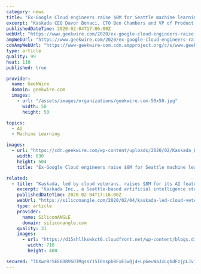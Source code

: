 ```yaml
---
category: news
title: "Ex-Google Cloud engineers raise $8M for Seattle machine learning startup Kaskada"
excerpt: "Kaskada CEO Davor Bonaci, CTO Ben Chambers and VP of Product Emily Kruger. (Kaskada Photo) Machine learning is all the rage in big tech, but still largely unavailable to most companies that don’t have the resources or the knowhow to build it. Seattle startup Kaskada wants to change that. The company just raised a $8 million Series A round to ..."
publishedDateTime: 2020-02-04T17:06:00Z
webUrl: "https://www.geekwire.com/2020/ex-google-cloud-engineers-raise-8m-seattle-machine-learning-startup-kaskada/"
ampWebUrl: "https://www.geekwire.com/2020/ex-google-cloud-engineers-raise-8m-seattle-machine-learning-startup-kaskada/amp/"
cdnAmpWebUrl: "https://www-geekwire-com.cdn.ampproject.org/c/s/www.geekwire.com/2020/ex-google-cloud-engineers-raise-8m-seattle-machine-learning-startup-kaskada/amp/"
type: article
quality: 99
heat: 110
published: true

provider:
  name: GeekWire
  domain: geekwire.com
  images:
    - url: "/assets/images/organizations/geekwire.com-50x50.jpg"
      width: 50
      height: 50

topics:
  - AI
  - Machine Learning

images:
  - url: "https://cdn.geekwire.com/wp-content/uploads/2020/02/Kaskada_Leadership_team-630x504.jpg"
    width: 630
    height: 504
    title: "Ex-Google Cloud engineers raise $8M for Seattle machine learning startup Kaskada"

related:
  - title: "Kaskada, led by cloud veterans, raises $8M for its AI feature engineering platform"
    excerpt: "Kaskada Inc., a Seattle-based artificial intelligence startup led by Google LLC and Amazon Web Services Inc. veterans, today announced that it has raised $8 million in funding. Kaskada is on a quest to automate the so-called feature engineering phase of enterprise AI projects, which is simultaneously one of the most important and one of the ..."
    publishedDateTime: 2020-02-04T17:16:00Z
    webUrl: "https://siliconangle.com/2020/02/04/kaskada-led-cloud-veterans-raises-8m-ai-feature-development-platform/"
    type: article
    provider:
      name: SiliconANGLE
      domain: siliconangle.com
    quality: 31
    images:
      - url: "https://d15shllkswkct0.cloudfront.net/wp-content/blogs.dir/1/files/2020/02/unsplash.png"
        width: 718
        height: 400

secured: "lbXwrBrSEE6OBV6DTMqssY15I0nspb8FxE3wQj4+Lp6euWaJxLgbdFzjpLJvjypSWhj6PsScepmij6Paj44T1Cnw8HQHD4z48gbGHzvnOt1ZYtWcnjPUGoMF/Nzi2DBOcX/hlUU3nrXRNSFqRUcwbLGVHlDFPYKCEYRbC8vo2EvW5v8QcKeBGK1dEI9l2VGnmJ98qNGTQqBbizZGEZfbFR4kAwI4CiyJsKTnnxbVyY4kIUZ7FVJMpYOq2nlIjWyxc5bFDRjdSVrq5eb+hLQklld/itChLdeyvx+icCe9cKiZYpF8j9xgZPz+SxaVLy5++VAwzGiDMGbMbvg2uxHhHeec1rOiksEg+HVFzE7m2rqSPFbfao+GUccVhFfWotO+t21obQiQ80jx6xVwy6BnwsKqTh+abcMBO8gjncxEIQsW5CJJNBe27NcjHV/5Abb41l5nZcEQA3LBpAtzugaKxZWpLBGf5NE+u/kLIMmRuWA=;ogjkHnJ5BaZ5AyKr+X9RnQ=="
---
```


